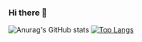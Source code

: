 ### Hi there 👋

![Anurag's GitHub stats](https://github-readme-stats.vercel.app/api?username=jkim236&show_icons=true&theme=radical&count_private=true)
[![Top Langs](https://github-readme-stats.vercel.app/api/top-langs/?username=jkim236&show_langs=6)](https://github.com/anuraghazra/github-readme-stats)
<!--
**jkim236/jkim236** is a ✨ _special_ ✨ repository because its `README.md` (this file) appears on your GitHub profile.

Here are some ideas to get you started:

- 🔭 I’m currently working on ...
- 🌱 I’m currently learning ...
- 👯 I’m looking to collaborate on ...
- 🤔 I’m looking for help with ...
- 💬 Ask me about ...
- 📫 How to reach me: ...
- 😄 Pronouns: ...
- ⚡ Fun fact: ...
-->

